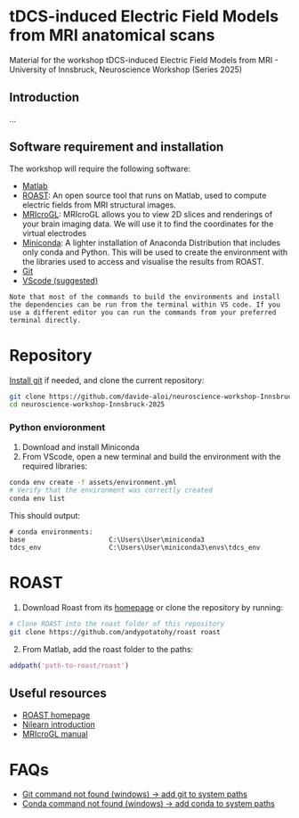 # tDCS-induced Electric Field Models from MRI anatomical scans
Material for the workshop tDCS-induced Electric Field Models from MRI - University of Innsbruck, Neuroscience Workshop (Series 2025)

## Introduction
...

## Software requirement and installation
The workshop will require the following software:
- [Matlab](https://www.mathworks.com/help/install/ug/install-products-with-internet-connection.html)
- [ROAST](https://www.parralab.org/roast/): An open source tool that runs on Matlab, used to compute electric fields from MRI structural images.  
- [MRIcroGL](https://www.nitrc.org/projects/mricrogl): MRIcroGL allows you to view 2D slices and renderings of your brain imaging data. We will use it to find the coordinates for the virtual electrodes
- [Miniconda](https://docs.anaconda.com/miniconda/): A lighter installation of Anaconda Distribution that includes only conda and Python. This will be used to create the environment with the libraries used to access and visualise the results from ROAST.
- [Git](https://git-scm.com/downloads)
- [VScode \(suggested\)](https://code.visualstudio.com/download)


```Note that most of the commands to build the environments and install the dependencies can be run from the terminal within VS code. If you use a different editor you can run the commands from your preferred terminal directly.```

# Repository
[Install git](https://github.com/git-guides/install-git) if needed, and clone the current repository:

```bash
git clone https://github.com/davide-aloi/neuroscience-workshop-Innsbruck-2025
cd neuroscience-workshop-Innsbruck-2025
```

### Python envioronment
1) Download and install Miniconda
2) From VScode, open a new terminal and build the environment with the required libraries:

```bash
conda env create -f assets/environment.yml
# Verify that the environment was correctly created
conda env list
```

This should output: 
```console
# conda environments:
base                     C:\Users\User\miniconda3
tdcs_env                 C:\Users\User\miniconda3\envs\tdcs_env
```



# ROAST 

1) Download Roast from its [homepage](https://www.parralab.org/roast/) or clone the repository by running: 
```bash
# Clone ROAST into the roast folder of this repository
git clone https://github.com/andypotatohy/roast roast
```

2) From Matlab, add the roast folder to the paths:
```matlab
addpath('path-to-roast/roast')  
```



## Useful resources
- [ROAST homepage](https://www.opensourceimaging.org/project/roast/#:~:text=ROAST%3A%20A%20fully%20automated%2C%20Realistic,such%20as%20iso2mesh%20and%20getDP.)
- [Nilearn introduction](https://nilearn.github.io/stable/introduction.html)
- [MRIcroGL manual](https://www.cgl.ucsf.edu/home/meng/dicom/mricrogl-manual.pdf)


# FAQs
- [Git command not found (windows) &rarr; add git to system paths](https://linuxhint.com/add-git-to-path-windows/)
- [Conda command not found (windows) &rarr; add conda to system paths](https://saturncloud.io/blog/solving-the-conda-command-not-recognized-issue-on-windows-10/)
